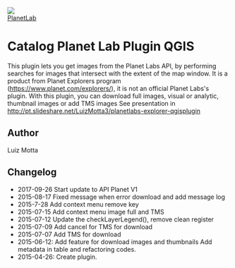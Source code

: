 <!-- PlanetLab-->
[planetlab_logo]: https://www.planet.com/assets/logo.png

![][planetlab_logo]  
[PlanetLab](https://www.planet.com/explorers/)

# Catalog Planet Lab Plugin QGIS

This plugin lets you get images from the Planet Labs API, by performing searches for images that intersect with the extent of the map window.
It is a product from Planet Explorers program (https://www.planet.com/explorers/), it is not an official Planet Labs's plugin.
With this plugin, you can download full images, visual or analytic, thumbnail images or add TMS images
See presentation in http://pt.slideshare.net/LuizMotta3/planetlabs-explorer-qgisplugin

## Author
Luiz Motta

## Changelog
- 2017-09-26
Start update to API Planet V1
- 2015-08-17
Fixed message when error download and add message log
- 2015-7-28
Add context menu remove key
- 2015-07-15
Add context menu image full and TMS
- 2015-07-12
Update the checkLayerLegend(), remove clean register
- 2015-07-09
Add cancel for TMS for download
- 2015-07-07
Add TMS for download
- 2015-06-12:
Add feature for download images and thumbnails
Add metadata in table and refactoring codes.
- 2015-04-26:
Create plugin.
